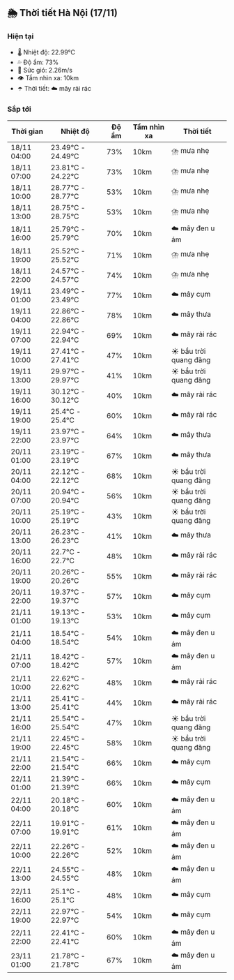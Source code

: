 ## 🌦️ Thời tiết Hà Nội (17/11)

### Hiện tại

- 🌡️ Nhiệt độ: 22.99℃
- 💦 Độ ẩm: 73%
- 💨 Sức gió: 2.26m/s
- 👁️ Tầm nhìn xa: 10km
- ☂️ Thời tiết: ☁️ mây rải rác

### Sắp tới

| Thời gian | Nhiệt độ | Độ ẩm | Tầm nhìn xa | Thời tiết |
| --- | --- | --- | --- | --- |
| 18/11 04:00 | 23.49℃ - 24.49℃ | 73% | 10km | ⛈️ mưa nhẹ |
| 18/11 07:00 | 23.81℃ - 24.22℃ | 73% | 10km | ⛈️ mưa nhẹ |
| 18/11 10:00 | 28.77℃ - 28.77℃ | 53% | 10km | ⛈️ mưa nhẹ |
| 18/11 13:00 | 28.75℃ - 28.75℃ | 53% | 10km | ⛈️ mưa nhẹ |
| 18/11 16:00 | 25.79℃ - 25.79℃ | 70% | 10km | ☁️ mây đen u ám |
| 18/11 19:00 | 25.52℃ - 25.52℃ | 71% | 10km | ⛈️ mưa nhẹ |
| 18/11 22:00 | 24.57℃ - 24.57℃ | 74% | 10km | ⛈️ mưa nhẹ |
| 19/11 01:00 | 23.49℃ - 23.49℃ | 77% | 10km | ☁️ mây cụm |
| 19/11 04:00 | 22.86℃ - 22.86℃ | 78% | 10km | ☁️ mây thưa |
| 19/11 07:00 | 22.94℃ - 22.94℃ | 69% | 10km | ☁️ mây rải rác |
| 19/11 10:00 | 27.41℃ - 27.41℃ | 47% | 10km | ☀️ bầu trời quang đãng |
| 19/11 13:00 | 29.97℃ - 29.97℃ | 41% | 10km | ☀️ bầu trời quang đãng |
| 19/11 16:00 | 30.12℃ - 30.12℃ | 40% | 10km | ☁️ mây rải rác |
| 19/11 19:00 | 25.4℃ - 25.4℃ | 60% | 10km | ☁️ mây rải rác |
| 19/11 22:00 | 23.97℃ - 23.97℃ | 64% | 10km | ☁️ mây thưa |
| 20/11 01:00 | 23.19℃ - 23.19℃ | 67% | 10km | ☁️ mây thưa |
| 20/11 04:00 | 22.12℃ - 22.12℃ | 68% | 10km | ☀️ bầu trời quang đãng |
| 20/11 07:00 | 20.94℃ - 20.94℃ | 56% | 10km | ☀️ bầu trời quang đãng |
| 20/11 10:00 | 25.19℃ - 25.19℃ | 43% | 10km | ☀️ bầu trời quang đãng |
| 20/11 13:00 | 26.23℃ - 26.23℃ | 41% | 10km | ☁️ mây thưa |
| 20/11 16:00 | 22.7℃ - 22.7℃ | 48% | 10km | ☁️ mây rải rác |
| 20/11 19:00 | 20.26℃ - 20.26℃ | 55% | 10km | ☁️ mây rải rác |
| 20/11 22:00 | 19.37℃ - 19.37℃ | 57% | 10km | ☁️ mây cụm |
| 21/11 01:00 | 19.13℃ - 19.13℃ | 53% | 10km | ☁️ mây cụm |
| 21/11 04:00 | 18.54℃ - 18.54℃ | 54% | 10km | ☁️ mây đen u ám |
| 21/11 07:00 | 18.42℃ - 18.42℃ | 57% | 10km | ☁️ mây đen u ám |
| 21/11 10:00 | 22.62℃ - 22.62℃ | 48% | 10km | ☁️ mây rải rác |
| 21/11 13:00 | 25.41℃ - 25.41℃ | 44% | 10km | ☁️ mây rải rác |
| 21/11 16:00 | 25.54℃ - 25.54℃ | 47% | 10km | ☀️ bầu trời quang đãng |
| 21/11 19:00 | 22.45℃ - 22.45℃ | 58% | 10km | ☀️ bầu trời quang đãng |
| 21/11 22:00 | 21.54℃ - 21.54℃ | 66% | 10km | ☁️ mây cụm |
| 22/11 01:00 | 21.39℃ - 21.39℃ | 66% | 10km | ☁️ mây cụm |
| 22/11 04:00 | 20.18℃ - 20.18℃ | 60% | 10km | ☁️ mây đen u ám |
| 22/11 07:00 | 19.91℃ - 19.91℃ | 61% | 10km | ☁️ mây đen u ám |
| 22/11 10:00 | 22.26℃ - 22.26℃ | 52% | 10km | ☁️ mây đen u ám |
| 22/11 13:00 | 24.55℃ - 24.55℃ | 48% | 10km | ☁️ mây đen u ám |
| 22/11 16:00 | 25.1℃ - 25.1℃ | 48% | 10km | ☁️ mây cụm |
| 22/11 19:00 | 22.97℃ - 22.97℃ | 54% | 10km | ☁️ mây cụm |
| 22/11 22:00 | 22.41℃ - 22.41℃ | 60% | 10km | ☁️ mây đen u ám |
| 23/11 01:00 | 21.78℃ - 21.78℃ | 67% | 10km | ☁️ mây đen u ám |
